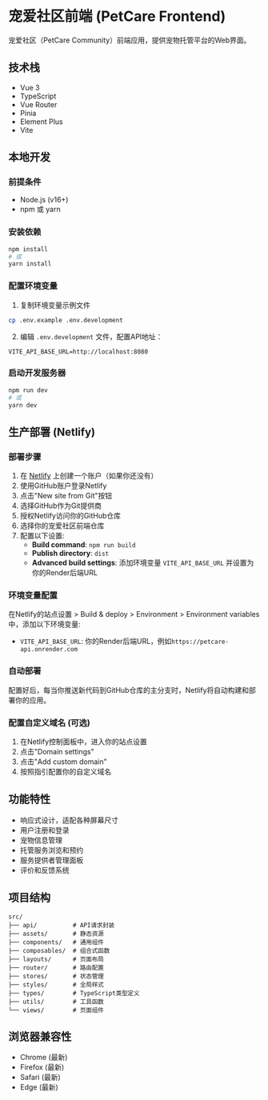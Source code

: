 # 宠爱社区前端 (PetCare Frontend)

宠爱社区（PetCare Community）前端应用，提供宠物托管平台的Web界面。

## 技术栈

- Vue 3
- TypeScript
- Vue Router
- Pinia
- Element Plus
- Vite

## 本地开发

### 前提条件

- Node.js (v16+)
- npm 或 yarn

### 安装依赖

```bash
npm install
# 或
yarn install
```

### 配置环境变量

1. 复制环境变量示例文件
```bash
cp .env.example .env.development
```

2. 编辑 `.env.development` 文件，配置API地址：
```
VITE_API_BASE_URL=http://localhost:8080
```

### 启动开发服务器

```bash
npm run dev
# 或
yarn dev
```

## 生产部署 (Netlify)

### 部署步骤

1. 在 [Netlify](https://www.netlify.com/) 上创建一个账户（如果你还没有）
2. 使用GitHub账户登录Netlify
3. 点击"New site from Git"按钮
4. 选择GitHub作为Git提供商
5. 授权Netlify访问你的GitHub仓库
6. 选择你的宠爱社区前端仓库
7. 配置以下设置:
   - **Build command**: `npm run build`
   - **Publish directory**: `dist`
   - **Advanced build settings**: 添加环境变量 `VITE_API_BASE_URL` 并设置为你的Render后端URL

### 环境变量配置

在Netlify的站点设置 > Build & deploy > Environment > Environment variables 中，添加以下环境变量:

- `VITE_API_BASE_URL`: 你的Render后端URL，例如`https://petcare-api.onrender.com`

### 自动部署

配置好后，每当你推送新代码到GitHub仓库的主分支时，Netlify将自动构建和部署你的应用。

### 配置自定义域名 (可选)

1. 在Netlify控制面板中，进入你的站点设置
2. 点击"Domain settings"
3. 点击"Add custom domain"
4. 按照指引配置你的自定义域名

## 功能特性

- 响应式设计，适配各种屏幕尺寸
- 用户注册和登录
- 宠物信息管理
- 托管服务浏览和预约
- 服务提供者管理面板
- 评价和反馈系统

## 项目结构

```
src/
├── api/          # API请求封装
├── assets/       # 静态资源
├── components/   # 通用组件
├── composables/  # 组合式函数
├── layouts/      # 页面布局
├── router/       # 路由配置
├── stores/       # 状态管理
├── styles/       # 全局样式
├── types/        # TypeScript类型定义
├── utils/        # 工具函数
└── views/        # 页面组件
```

## 浏览器兼容性

- Chrome (最新)
- Firefox (最新)
- Safari (最新)
- Edge (最新) 